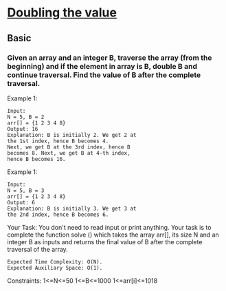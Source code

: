 # [Doubling the value](https://practice.geeksforgeeks.org/problems/doubling-the-value4859/1/?category[]=Searching&category[]=Searching&problemStatus=unsolved&difficulty[]=-1&page=1&query=category[]SearchingproblemStatusunsolveddifficulty[]-1page1category[]Searching#)

## Basic 

### Given an array and an integer B, traverse the array (from the beginning) and if the element in array is B, double B and continue traversal. Find the value of B after the complete traversal.

Example 1:
```
Input:
N = 5, B = 2
arr[] = {1 2 3 4 8}
Output: 16
Explanation: B is initially 2. We get 2 at
the 1st index, hence B becomes 4. 
Next, we get B at the 3rd index, hence B 
becomes 8. Next, we get B at 4-th index, 
hence B becomes 16.
```
Example 1:
```
Input:
N = 5, B = 3
arr[] = {1 2 3 4 8}
Output: 6
Explanation: B is initially 3. We get 3 at
the 2nd index, hence B becomes 6.
```
Your Task:
You don't need to read input or print anything. Your task is to complete the function solve () which takes the array arr[], its size N and an integer B as inputs and returns the final value of B after the complete traversal of the array.

```
Expected Time Complexity: O(N).
Expected Auxiliary Space: O(1).
```

Constraints:
1<=N<=50
1<=B<=1000
1<=arr[i]<=1018
